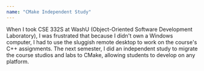 ```yaml
---
name: "CMake Independent Study"
---
```

When I took CSE 332S at WashU (Object-Oriented Software Development Laboratory), I was frustrated that because I didn't own a Windows computer, I had to use the sluggish remote desktop to work on the course's C++ assignments. The next semester, I did an independent study to migrate the course studios and labs to CMake, allowing students to develop on any platform.
